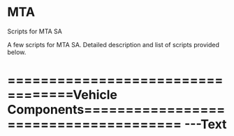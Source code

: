 MTA
===

Scripts for MTA SA

A few scripts for MTA SA. Detailed description and list of scripts provided below.

==================================Vehicle Components======================================
---Text
==========================================================================================
